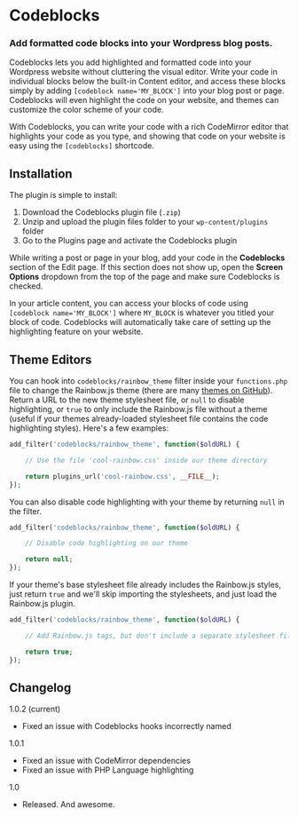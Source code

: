 Codeblocks
==========

### Add formatted code blocks into your Wordpress blog posts.

Codeblocks lets you add highlighted and formatted code into your Wordpress website without cluttering the visual editor. Write your code in individual blocks below the built-in Content editor, and access these blocks simply by adding `[codeblock name='MY_BLOCK']` into your blog post or page. Codeblocks will even highlight the code on your website, and themes can customize the color scheme of your code.

With Codeblocks, you can write your code with a rich CodeMirror editor that highlights your code as you type, and showing that code on your website is easy using the `[codeblocks]` shortcode.

Installation
------------

The plugin is simple to install:

1. Download the Codeblocks plugin file (`.zip`)
2. Unzip and upload the plugin files folder to your `wp-content/plugins` folder
3. Go to the Plugins page and activate the Codeblocks plugin

While writing a post or page in your blog, add your code in the **Codeblocks** section of the Edit page. If this section does not show up, open the **Screen Options** dropdown from the top of the page and make sure Codeblocks is checked.

In your article content, you can access your blocks of code using `[codeblock name='MY_BLOCK']` where `MY_BLOCK` is whatever you titled your block of code. Codeblocks will automatically take care of setting up the highlighting feature on your website.

Theme Editors
-------------

You can hook into `codeblocks/rainbow_theme` filter inside your `functions.php` file to change the Rainbow.js theme (there are many [themes on GitHub](https://github.com/ccampbell/rainbow/tree/master/themes)). Return a URL to the new theme stylesheet file, or `null` to disable highlighting, or `true` to only include the Rainbow.js file without a theme (useful if your themes already-loaded stylesheet file contains the code highlighting styles). Here's a few examples:

```php
add_filter('codeblocks/rainbow_theme', function($oldURL) {

	// Use the file 'cool-rainbow.css' inside our theme directory

	return plugins_url('cool-rainbow.css', __FILE__);
});
```

You can also disable code highlighting with your theme by returning `null` in the filter.

```php
add_filter('codeblocks/rainbow_theme', function($oldURL) {

	// Disable code highlighting on our theme

	return null;
});
```

If your theme's base stylesheet file already includes the Rainbow.js styles, just return `true` and we'll skip importing the stylesheets, and just load the Rainbow.js plugin.

```php
add_filter('codeblocks/rainbow_theme', function($oldURL) {

	// Add Rainbow.js tags, but don't include a separate stylesheet file

	return true;
});
```

Changelog
---------

1.0.2 (current)

* Fixed an issue with Codeblocks hooks incorrectly named

1.0.1

* Fixed an issue with CodeMirror dependencies
* Fixed an issue with PHP Language highlighting

1.0

* Released. And awesome.